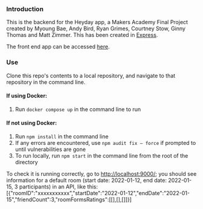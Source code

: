 ### Introduction

This is the backend for the Heyday app, a Makers Academy Final Project created by Myoung Bae, Andy Bird, Ryan Grimes, Courtney Stow, Ginny Thomas and Matt Zimmer. This has been created in [Express](https://expressjs.com/).

The front end app can be accessed [here](https://github.com/mhbae-dev/anonymeet).

### Use

Clone this repo's contents to a local repository, and navigate to that repository in the command line.

#### If using Docker:

1. Run `docker compose up` in the command line to run

#### If not using Docker:

1. Run `npm install` in the command line
2. If any errors are encountered, use `npm audit fix — force` if prompted to until vulnerabilities are gone
3. To run locally, run `npm start` in the command line from the root of the directory

To check it is running correctly, go to [http://localhost:9000/](http://localhost:9000/); you should see information for a default room (start date: 2022-01-12, end date: 2022-01-15, 3 participants) in an API, like this: [{"roomID":"xxxxxxxxxxx","startDate":"2022-01-12","endDate":"2022-01-15","friendCount":3,"roomFormsRatings":[[],[],[]]}]
